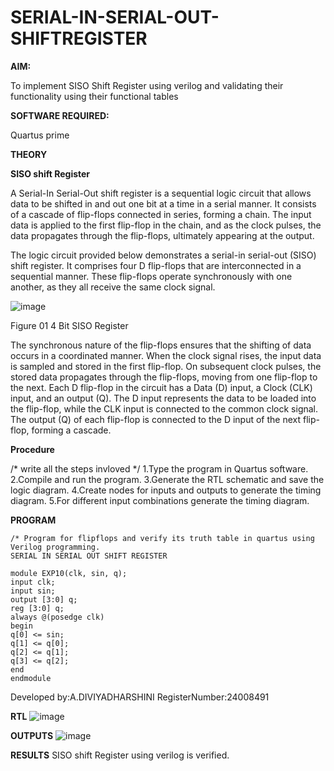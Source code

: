 # SERIAL-IN-SERIAL-OUT-SHIFTREGISTER

**AIM:**

To implement  SISO Shift Register using verilog and validating their functionality using their functional tables

**SOFTWARE REQUIRED:**

Quartus prime

**THEORY**

**SISO shift Register**

A Serial-In Serial-Out shift register is a sequential logic circuit that allows data to be shifted in and out one bit at a time in a serial manner. It consists of a cascade of flip-flops connected in series, forming a chain. The input data is applied to the first flip-flop in the chain, and as the clock pulses, the data propagates through the flip-flops, ultimately appearing at the output.

The logic circuit provided below demonstrates a serial-in serial-out (SISO) shift register. It comprises four D flip-flops that are interconnected in a sequential manner. These flip-flops operate synchronously with one another, as they all receive the same clock signal.

![image](https://github.com/naavaneetha/SERIAL-IN-SERIAL-OUT-SHIFTREGISTER/assets/154305477/e81c4072-37f9-46c6-8145-566764b74c3a)

Figure 01 4 Bit SISO Register

The synchronous nature of the flip-flops ensures that the shifting of data occurs in a coordinated manner. When the clock signal rises, the input data is sampled and stored in the first flip-flop. On subsequent clock pulses, the stored data propagates through the flip-flops, moving from one flip-flop to the next.
Each D flip-flop in the circuit has a Data (D) input, a Clock (CLK) input, and an output (Q). The D input represents the data to be loaded into the flip-flop, while the CLK input is connected to the common clock signal. The output (Q) of each flip-flop is connected to the D input of the next flip-flop, forming a cascade.

**Procedure**

/* write all the steps invloved */
1.Type the program in Quartus software.
2.Compile and run the program.
3.Generate the RTL schematic and save the logic diagram.
4.Create nodes for inputs and outputs to generate the timing diagram.
5.For different input combinations generate the timing diagram.

**PROGRAM**
```
/* Program for flipflops and verify its truth table in quartus using Verilog programming.
SERIAL IN SERIAL OUT SHIFT REGISTER

module EXP10(clk, sin, q);
input clk;
input sin;
output [3:0] q;
reg [3:0] q;
always @(posedge clk)
begin
q[0] <= sin;
q[1] <= q[0];
q[2] <= q[1];
q[3] <= q[2];
end
endmodule
```
Developed by:A.DIVIYADHARSHINI
RegisterNumber:24008491



**RTL**
![image](https://github.com/user-attachments/assets/b19f5a68-46fa-4dd0-8ae4-86b65846166b)

**OUTPUTS**
![image](https://github.com/user-attachments/assets/1e61b098-53c9-4ebb-bbb4-08d688b1b4af)

**RESULTS**
SISO shift Register using verilog is verified.
